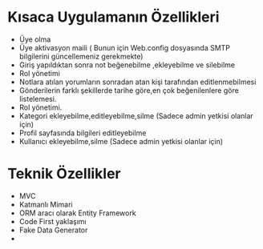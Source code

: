 # Kısaca Uygulamanın Özellikleri
- Üye olma
- Üye aktivasyon maili ( Bunun için Web.config dosyasında SMTP bilgilerini güncellemeniz gerekmekte)
- Giriş yapıldıktan sonra not beğenebilme ,ekleyebilme ve silebilme
- Rol yönetimi
- Notlara atılan yorumların sonradan atan kişi tarafından editlenmebilmesi
- Gönderilerin farklı şekillerde tarihe göre,en çok beğenilenlere göre listelemesi.
- Rol yönetimi.
- Kategori ekleyebilme,editleyebilme,silme (Sadece admin yetkisi olanlar için)
- Profil sayfasında bilgileri editleyebilme
- Kullanıcı ekleyebilme,silme (Sadece admin yetkisi olanlar için)

# Teknik Özellikler
- MVC
- Katmanlı Mimari
- ORM  aracı olarak Entity Framework 
- Code First yaklaşımı
- Fake Data Generator
-
